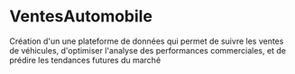 # VentesAutomobile
Création d'un une plateforme de données qui permet de suivre les ventes de véhicules, d'optimiser l'analyse des performances commerciales, et de prédire les tendances futures du marché 

